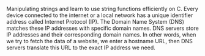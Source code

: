 Manipulating strings and learn to use string functions efficiently on C. Every device connected to the internet or a local network has a unique identifier address called
Internet Protocol (IP). The Domain Name System (DNS) matches these IP addresses with specific domain
names. DNS servers store IP addresses and their corresponding domain names. In other words, when we try
to fetch the data of a website, we enter a hostname URL, then DNS servers translate this URL to the exact
IP address we need.
